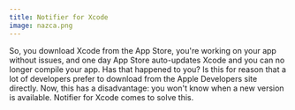 ```yaml
---
title: Notifier for Xcode
image: nazca.png
---
```

So, you download Xcode from the App Store, you're working on your app without issues, and one day App Store auto-updates Xcode and you can no longer compile your app. Has that happened to you? Is this for reason that a lot of developers prefer to download from the Apple Developers site directly. Now, this has a disadvantage: you won't know when a new version is available. Notifier for Xcode comes to solve this.